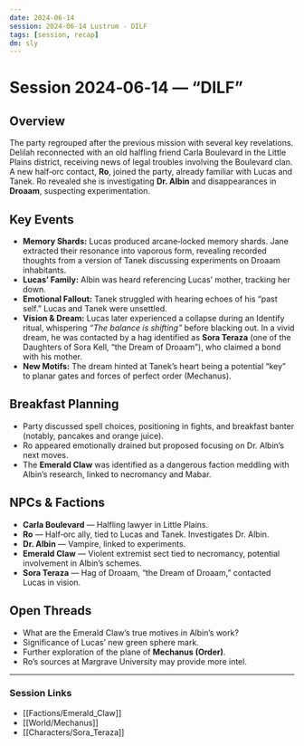 ```yaml
---
date: 2024-06-14
session: 2024-06-14 Lustrum - DILF
tags: [session, recap]
dm: sly
---
```


# Session 2024‑06‑14 — “DILF”

## Overview
The party regrouped after the previous mission with several key revelations. Delilah reconnected with an old halfling friend Carla Boulevard in the Little Plains district, receiving news of legal troubles involving the Boulevard clan. A new half‑orc contact, **Ro**, joined the party, already familiar with Lucas and Tanek. Ro revealed she is investigating **Dr. Albin** and disappearances in **Droaam**, suspecting experimentation.

## Key Events
- **Memory Shards:** Lucas produced arcane‑locked memory shards. Jane extracted their resonance into vaporous form, revealing recorded thoughts from a version of Tanek discussing experiments on Droaam inhabitants.
- **Lucas’ Family:** Albin was heard referencing Lucas’ mother, tracking her down.
- **Emotional Fallout:** Tanek struggled with hearing echoes of his “past self.” Lucas and Tanek were unsettled.
- **Vision & Dream:** Lucas later experienced a collapse during an Identify ritual, whispering *“The balance is shifting”* before blacking out. In a vivid dream, he was contacted by a hag identified as **Sora Teraza** (one of the Daughters of Sora Kell, “the Dream of Droaam”), who claimed a bond with his mother.
- **New Motifs:** The dream hinted at Tanek’s heart being a potential “key” to planar gates and forces of perfect order (Mechanus).

## Breakfast Planning
- Party discussed spell choices, positioning in fights, and breakfast banter (notably, pancakes and orange juice).  
- Ro appeared emotionally drained but proposed focusing on Dr. Albin’s next moves.  
- The **Emerald Claw** was identified as a dangerous faction meddling with Albin’s research, linked to necromancy and Mabar.

## NPCs & Factions
- **Carla Boulevard** — Halfling lawyer in Little Plains.  
- **Ro** — Half‑orc ally, tied to Lucas and Tanek. Investigates Dr. Albin.  
- **Dr. Albin** — Vampire, linked to experiments.  
- **Emerald Claw** — Violent extremist sect tied to necromancy, potential involvement in Albin’s schemes.  
- **Sora Teraza** — Hag of Droaam, “the Dream of Droaam,” contacted Lucas in vision.  

## Open Threads
- What are the Emerald Claw’s true motives in Albin’s work?  
- Significance of Lucas’ new green sphere mark.  
- Further exploration of the plane of **Mechanus (Order)**.  
- Ro’s sources at Margrave University may provide more intel.  

---
### Session Links
- [[Factions/Emerald_Claw]]
- [[World/Mechanus]]
- [[Characters/Sora_Teraza]]
